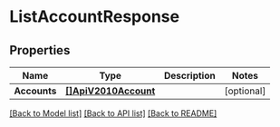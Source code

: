 # ListAccountResponse

## Properties

Name | Type | Description | Notes
------------ | ------------- | ------------- | -------------
**Accounts** | [**[]ApiV2010Account**](ApiV2010Account.md) |  |[optional] 

[[Back to Model list]](../README.md#documentation-for-models) [[Back to API list]](../README.md#documentation-for-api-endpoints) [[Back to README]](../README.md)


